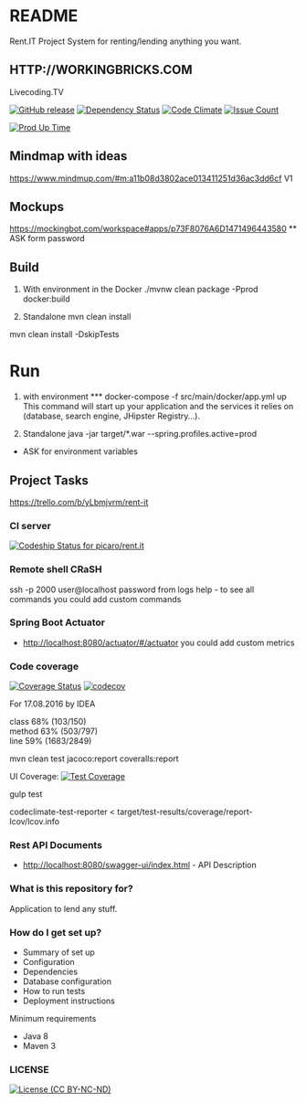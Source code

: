 # README #
Rent.IT Project
System for renting/lending anything you want.

## HTTP://WORKINGBRICKS.COM

Livecoding.TV<img src="https://tools.livecoding.tv/badge/statusSmall/1/opastukhov?maxAge=25920" width="12" height="5"/>

[![GitHub release](https://img.shields.io/github/tag/picaro/rent.it.svg?maxAge=2592000)](https://github.com/picaro/rent.it/tags)
[![Dependency Status](https://gemnasium.com/badges/github.com/WorkingBricks/rent.it.svg?maxAge=259200)](https://gemnasium.com/github.com/WorkingBricks/rent.it)
[![Code Climate](https://codeclimate.com/github/WorkingBricks/rent.it/badges/gpa.svg?maxAge=259200)](https://codeclimate.com/github/WorkingBricks/rent.it)
[![Issue Count](https://codeclimate.com/github/WorkingBricks/rent.it/badges/issue_count.svg?maxAge=259200)](https://codeclimate.com/github/WorkingBricks/rent.it)

[![Prod Up Time](https://i.h-t.co/dns%20test.png?id=67ad7bf4-8641-4dbb-bfd9-def218a62441)](http://www.host-tracker.com/UptimeGraph/UptimeInfo/67ad7bf4-8641-4dbb-bfd9-def218a62441)

## Mindmap with ideas
https://www.mindmup.com/#m:a11b08d3802ace013411251d36ac3dd6cf  V1

## Mockups
https://mockingbot.com/workspace#apps/p73F8076A6D1471496443580 
** ASK form password

## Build
1) With environment in the Docker
./mvnw clean package -Pprod docker:build

2) Standalone
mvn clean install

mvn clean install -DskipTests

# Run 
1) with environment ***
docker-compose -f src/main/docker/app.yml up
This command will start up your application and the services it relies on (database, search engine, JHipster Registry…).

2) Standalone
java -jar target/*.war --spring.profiles.active=prod 

* ASK for environment variables

## Project Tasks
https://trello.com/b/yLbmjvrm/rent-it

### CI server
[ ![Codeship Status for picaro/rent.it](https://codeship.com/projects/a9c60310-f8fa-0133-a8ad-268d110da048/status?branch=master)](https://codeship.com/projects/151098)

### Remote shell CRaSH
ssh -p 2000 user@localhost
password from logs
help - to see all commands
you could add custom commands

### Spring Boot Actuator
* <http://localhost:8080/actuator/#/actuator>
you could add custom metrics

### Code coverage
[![Coverage Status](https://coveralls.io/repos/github/WorkingBricks/rent.it/badge.svg?branch=master)](https://coveralls.io/github/WorkingBricks/rent.it?branch=master)
[![codecov](https://codecov.io/gh/WorkingBricks/rent.it/branch/master/graph/badge.svg)](https://codecov.io/gh/WorkingBricks/rent.it)

For 17.08.2016 by IDEA

class	68% (103/150)	
method  63% (503/797)	
line    59% (1683/2849)

mvn clean test jacoco:report coveralls:report


UI Coverage: 
[![Test Coverage](https://codeclimate.com/github/WorkingBricks/rent.it/badges/coverage.svg)](https://codeclimate.com/github/WorkingBricks/rent.it/coverage)

gulp test

codeclimate-test-reporter < target/test-results/coverage/report-lcov/lcov.info  

### Rest API Documents

* <http://localhost:8080/swagger-ui/index.html> - API Description

### What is this repository for? ###
Application to lend any stuff.

### How do I get set up? ###

* Summary of set up
* Configuration
* Dependencies
* Database configuration
* How to run tests
* Deployment instructions

Minimum requirements 
* Java 8
* Maven 3

### LICENSE 
[![License (CC BY-NC-ND)](https://github.com/picaro/rent.it/blob/master/logos/by-nc-nd.png)](http://creativecommons.org/licenses/by-nc/4.0/)

